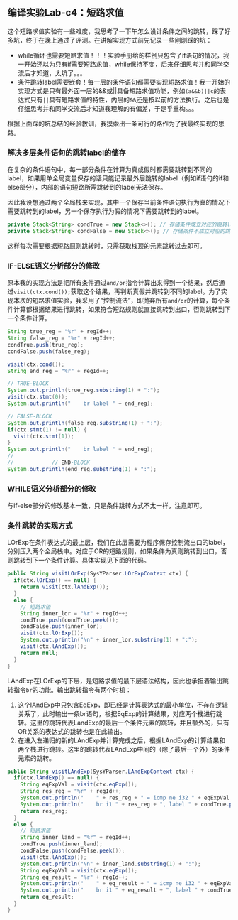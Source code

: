 ## 编译实验Lab-c4：短路求值

这个短路求值实验有一些难度，我思考了一下午怎么设计条件之间的跳转，踩了好多坑，终于在晚上通过了评测。在讲解实现方式前先记录一些刚刚踩的坑：

- while循环也需要短路求值！！！实验手册给的样例只包含了if语句的情况，我一开始还以为只有if需要短路求值，while保持不变，后来仔细思考并和同学交流后才知道，太坑了。。。
- 条件跳转label需要嵌套！每一层的条件语句都需要实现短路求值！我一开始的实现方式是只有最外面一层的&&或||具备短路求值功能，例如`(a&&b)||c`的表达式只有`||`具有短路求值的特性，内层的`&&`还是按以前的方法执行。之后也是仔细思考并和同学交流后才知道我理解的有偏差，于是乎重构。。。

根据上面踩的坑总结的经验教训，我摸索出一条可行的路作为了我最终实现的思路。

### 解决多层条件语句的跳转label的储存

在复杂的条件语句中，每一部分条件在计算为真或假时都需要跳转到不同的label，如果用单全局变量保存的话只能记录最外层跳转的label（例如if语句的if和else部分），内部的语句短路所需跳转到的label无法保存。

因此我设想通过两个全局栈来实现，其中一个保存当前条件语句执行为真的情况下需要跳转到的label，另一个保存执行为假的情况下需要跳转到的label。

```java
private Stack<String> condTrue = new Stack<>(); // 存储条件成立对应的跳转label
private Stack<String> condFalse = new Stack<>(); // 存储条件不成立对应的跳转label

```

这样每次需要根据短路原则跳转时，只需获取栈顶的元素跳转过去即可。

### IF-ELSE语义分析部分的修改

原本我的实现方法是把所有条件通过`and/or`指令计算出来得到一个结果，然后通过`visit(ctx.cond());`获取这个结果，再判断真假并跳转到不同的label。为了实现本次的短路求值实验，我采用了“控制流法”，即抛弃所有`and/or`的计算，每个条件计算都根据结果进行跳转，如果符合短路规则就直接跳转到出口，否则跳转到下一个条件计算。

```java
String true_reg = "%r" + regId++;
String false_reg = "%r" + regId++;
condTrue.push(true_reg);
condFalse.push(false_reg);

visit(ctx.cond());
String end_reg = "%r" + regId++;

// TRUE-BLOCK
System.out.println(true_reg.substring(1) + ":");
visit(ctx.stmt(0));
System.out.println("    br label " + end_reg);

// FALSE-BLOCK
System.out.println(false_reg.substring(1) + ":");
if(ctx.stmt(1) != null) {
  visit(ctx.stmt(1));
}
System.out.println("    br label " + end_reg);
//
//            // END-BLOCK
System.out.println(end_reg.substring(1) + ":");
```

### WHILE语义分析部分的修改

与if-else部分的修改基本一致，只是条件跳转方式不太一样，注意即可。

### 条件跳转的实现方式

LOrExp在条件表达式的最上层，我们在此层需要为程序保存控制流出口的label，分别压入两个全局栈中。对应于OR的短路规则，如果条件为真则跳转到出口，否则跳转到下一个条件计算。具体实现见下面的代码。

```java
public String visitLOrExp(SysYParser.LOrExpContext ctx) {
  if(ctx.lOrExp() == null) {
    return visit(ctx.lAndExp());
  }
  else {
    // 短路求值
    String inner_lor = "%r" + regId++;
    condTrue.push(condTrue.peek());
    condFalse.push(inner_lor);
    visit(ctx.lOrExp());
    System.out.println("\n" + inner_lor.substring(1) + ":");
    visit(ctx.lAndExp());
    return null;
  }
}
```

LAndExp在LOrExp的下层，是短路求值的最下层语法结构，因此也承担着输出跳转指令`br`的功能。输出跳转指令有两个时机：

1. 这个lAndExp中只包含EqExp，即已经是计算表达式的最小单位，不存在逻辑关系了，此时输出一条br语句，根据EqExp的计算结果，对应两个栈进行跳转。这里的跳转代表LandExp的最后一个条件元素的跳转，并且额外的，只有OR关系的表达式的跳转也是在此输出。
2. 在进入左递归的新的LAndExp并计算完成之后，根据LAndExp的计算结果和两个栈进行跳转。这里的跳转代表LAndExp中间的（除了最后一个外）的条件元素的跳转。

```java
public String visitLAndExp(SysYParser.LAndExpContext ctx) {
  if(ctx.lAndExp() == null) {
    String eqExpVal = visit(ctx.eqExp());
    String res_reg = "%r" + regId++;
    System.out.println("    " + res_reg + " = icmp ne i32 " + eqExpVal + ", 0");
    System.out.println("    br i1 " + res_reg + ", label " + condTrue.pop() + ", label " + condFalse.pop());
    return res_reg;
  }
  else {
    // 短路求值
    String inner_land = "%r" + regId++;
    condTrue.push(inner_land);
    condFalse.push(condFalse.peek());
    visit(ctx.lAndExp());
    System.out.println("\n" + inner_land.substring(1) + ":");
    String eqExpVal = visit(ctx.eqExp());
    String eq_result = "%r" + regId++;
    System.out.println("    " + eq_result + " = icmp ne i32 " + eqExpVal + ", 0");
    System.out.println("    br i1 " + eq_result + ", label " + condTrue.pop() + ", label " + condFalse.pop());
    return eq_result;
  }
}
```
